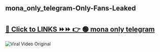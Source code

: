
 ## mona_only_telegram-Only-Fans-Leaked

# <h2><a href="https://clipsfans.com/mona_only_telegram&ref=git">🔗 Click to LINKS ⏩⏩ 👉 🟢 mona only telegram </a></h2>

<a href="https://clipsfans.com/mona_only_telegram&ref=git" rel="nofollow" data-target="animated-image.originalLink"><img src="https://i.ibb.co.com/xMMVF88/686577567.gif" alt="Viral Video Original" style="max-width: 100%; display: inline-block;" data-target="animated-image.originalImage"></a>
